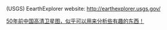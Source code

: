 (USGS) EearthExplorer website: http://earthexplorer.usgs.gov/

[50年前中国高清卫星图，似乎可以用来分析些有趣的东西！](https://zhuanlan.zhihu.com/p/30953275?dt_dapp=1)
